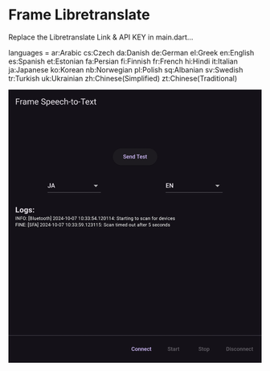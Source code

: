 # Frame Libretranslate

Replace the Libretranslate Link & API KEY in main.dart...

languages = 
ar:Arabic
cs:Czech
da:Danish
de:German
el:Greek
en:English
es:Spanish
et:Estonian
fa:Persian
fi:Finnish
fr:French
hi:Hindi
it:Italian
ja:Japanese
ko:Korean
nb:Norwegian
pl:Polish
sq:Albanian
sv:Swedish
tr:Turkish
uk:Ukrainian
zh:Chinese(Simplified)
zt:Chinese(Traditional)


![Frameshot1](Screenshot.jpg)
